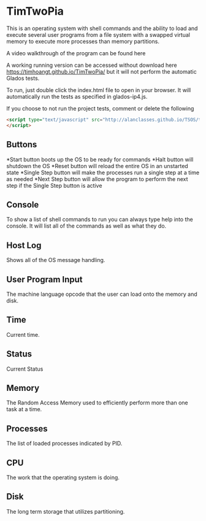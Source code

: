 # TimTwoPia

This is an operating system with shell commands and the ability to load and execute several user programs from a file system with a swapped virtual memory to execute more processes than memory partitions.

A video walkthrough of the program can be found here 

A working running version can be accessed without download here https://timhoangt.github.io/TimTwoPia/ but it will not perform the automatic Glados tests.

To run, just double click the index.html file to open in your browser. It will automatically run the tests as specified in glados-ip4.js.

If you choose to not run the project tests, comment or delete the following
```html
<script type="text/javascript" src="http://alanclasses.github.io/TSOS/test/glados-ip4.js">
</script>
```

## Buttons
*Start button boots up the OS to be ready for commands
*Halt button will shutdown the OS
*Reset button will reload the entire OS in an unstarted state
*Single Step button will make the processes run a single step at a time as needed
*Next Step button will allow the program to perform the next step if the Single Step button is active

## Console
To show a list of shell commands to run you can always type help into the console. It will list all of the commands as well as what they do.

## Host Log
Shows all of the OS message handling.

## User Program Input
The machine language opcode that the user can load onto the memory and disk.

## Time
Current time.

## Status
Current Status

## Memory
The Random Access Memory used to efficiently perform more than one task at a time.

## Processes
The list of loaded processes indicated by PID.

## CPU
The work that the operating system is doing.

## Disk
The long term storage that utilizes partitioning.
